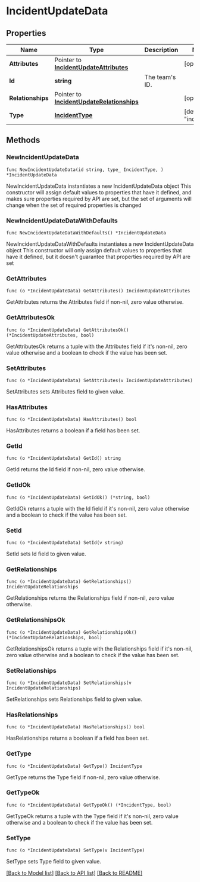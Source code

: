 # IncidentUpdateData

## Properties

Name | Type | Description | Notes
------------ | ------------- | ------------- | -------------
**Attributes** | Pointer to [**IncidentUpdateAttributes**](IncidentUpdateAttributes.md) |  | [optional] 
**Id** | **string** | The team&#39;s ID. | 
**Relationships** | Pointer to [**IncidentUpdateRelationships**](IncidentUpdateRelationships.md) |  | [optional] 
**Type** | [**IncidentType**](IncidentType.md) |  | [default to "incidents"]

## Methods

### NewIncidentUpdateData

`func NewIncidentUpdateData(id string, type_ IncidentType, ) *IncidentUpdateData`

NewIncidentUpdateData instantiates a new IncidentUpdateData object
This constructor will assign default values to properties that have it defined,
and makes sure properties required by API are set, but the set of arguments
will change when the set of required properties is changed

### NewIncidentUpdateDataWithDefaults

`func NewIncidentUpdateDataWithDefaults() *IncidentUpdateData`

NewIncidentUpdateDataWithDefaults instantiates a new IncidentUpdateData object
This constructor will only assign default values to properties that have it defined,
but it doesn't guarantee that properties required by API are set

### GetAttributes

`func (o *IncidentUpdateData) GetAttributes() IncidentUpdateAttributes`

GetAttributes returns the Attributes field if non-nil, zero value otherwise.

### GetAttributesOk

`func (o *IncidentUpdateData) GetAttributesOk() (*IncidentUpdateAttributes, bool)`

GetAttributesOk returns a tuple with the Attributes field if it's non-nil, zero value otherwise
and a boolean to check if the value has been set.

### SetAttributes

`func (o *IncidentUpdateData) SetAttributes(v IncidentUpdateAttributes)`

SetAttributes sets Attributes field to given value.

### HasAttributes

`func (o *IncidentUpdateData) HasAttributes() bool`

HasAttributes returns a boolean if a field has been set.

### GetId

`func (o *IncidentUpdateData) GetId() string`

GetId returns the Id field if non-nil, zero value otherwise.

### GetIdOk

`func (o *IncidentUpdateData) GetIdOk() (*string, bool)`

GetIdOk returns a tuple with the Id field if it's non-nil, zero value otherwise
and a boolean to check if the value has been set.

### SetId

`func (o *IncidentUpdateData) SetId(v string)`

SetId sets Id field to given value.


### GetRelationships

`func (o *IncidentUpdateData) GetRelationships() IncidentUpdateRelationships`

GetRelationships returns the Relationships field if non-nil, zero value otherwise.

### GetRelationshipsOk

`func (o *IncidentUpdateData) GetRelationshipsOk() (*IncidentUpdateRelationships, bool)`

GetRelationshipsOk returns a tuple with the Relationships field if it's non-nil, zero value otherwise
and a boolean to check if the value has been set.

### SetRelationships

`func (o *IncidentUpdateData) SetRelationships(v IncidentUpdateRelationships)`

SetRelationships sets Relationships field to given value.

### HasRelationships

`func (o *IncidentUpdateData) HasRelationships() bool`

HasRelationships returns a boolean if a field has been set.

### GetType

`func (o *IncidentUpdateData) GetType() IncidentType`

GetType returns the Type field if non-nil, zero value otherwise.

### GetTypeOk

`func (o *IncidentUpdateData) GetTypeOk() (*IncidentType, bool)`

GetTypeOk returns a tuple with the Type field if it's non-nil, zero value otherwise
and a boolean to check if the value has been set.

### SetType

`func (o *IncidentUpdateData) SetType(v IncidentType)`

SetType sets Type field to given value.



[[Back to Model list]](../README.md#documentation-for-models) [[Back to API list]](../README.md#documentation-for-api-endpoints) [[Back to README]](../README.md)


